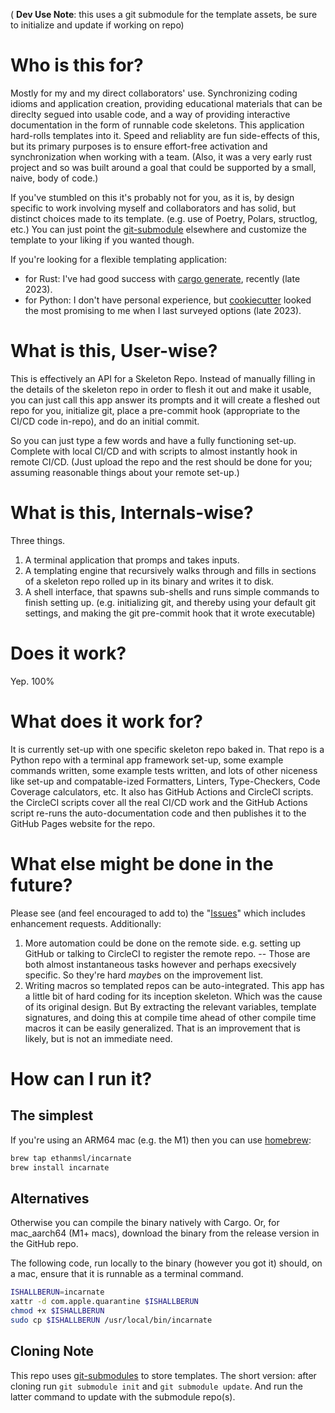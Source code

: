 ( **Dev Use Note**: this uses a git submodule for the template assets, be sure to initialize and update if working on repo)

# Who is this for?

Mostly for my and my direct collaborators' use. Synchronizing coding idioms and application creation, providing educational materials that can be direclty segued into usable code, and a way of providing interactive documentation in the form of runnable code skeletons.
This application hard-rolls templates into it. Speed and reliablity are fun side-effects of this, but its primary purposes is to ensure effort-free activation and synchronization when working with a team. (Also, it was a very early rust project and so was built around a goal that could be supported by a small, naive, body of code.)

If you've stumbled on this it's probably not for you, as it is, by design specific to work involving myself and collaborators and has solid, but distinct choices made to its template. (e.g. use of Poetry, Polars, structlog, etc.) You can just point the [git-submodule](https://github.com/ethanmsl/incarnate/blob/master/.gitmodules) elsewhere and customize the template to your liking if you wanted though.

If you're looking for a flexible templating application:

- for Rust: I've had good success with [cargo generate](https://github.com/cargo-generate/cargo-generate), recently (late 2023).
- for Python: I don't have personal experience, but [cookiecutter](https://github.com/cookiecutter/cookiecutter) looked the most promising to me when I last surveyed options (late 2023).

# What is this, User-wise?

This is effectively an API for a Skeleton Repo.
Instead of manually filling in the details of the skeleton repo in order to flesh it out and make it usable, you can just call this app answer its prompts and it will create a fleshed out repo for you, initialize git, place a pre-commit hook (appropriate to the CI/CD code in-repo), and do an initial commit.

So you can just type a few words and have a fully functioning set-up. Complete with local CI/CD and with scripts to almost instantly hook in remote CI/CD. (Just upload the repo and the rest should be done for you; assuming reasonable things about your remote set-up.)

# What is this, Internals-wise?

Three things.

1. A terminal application that promps and takes inputs.
2. A templating engine that recursively walks through and fills in sections of a skeleton repo rolled up in its binary and writes it to disk.
3. A shell interface, that spawns sub-shells and runs simple commands to finish setting up. (e.g. initializing git, and thereby using your default git settings, and making the git pre-commit hook that it wrote executable)

# Does it work?

Yep. 100%

# What does it work for?

It is currently set-up with one specific skeleton repo baked in.
That repo is a Python repo with a terminal app framework set-up, some example commands written, some example tests written, and lots of other niceness like set-up and compatable-ized Formatters, Linters, Type-Checkers, Code Coverage calculators, etc.
It also has GitHub Actions and CircleCI scripts. the CircleCI scripts cover all the real CI/CD work and the GitHub Actions script re-runs the auto-documentation code and then publishes it to the GitHub Pages website for the repo.

# What else might be done in the future?

Please see (and feel encouraged to add to) the "[Issues](<[url](https://github.com/ethanmsl/incarnate/issues)>)" which includes enhancement requests. Additionally:

1. More automation could be done on the remote side. e.g. setting up GitHub or talking to CircleCI to register the remote repo. -- Those are both almost instantaneous tasks however and perhaps execsively specific. So they're hard *maybe*s on the improvement list.
2. Writing macros so templated repos can be auto-integrated. This app has a little bit of hard coding for its inception skeleton. Which was the cause of its original design. But By extracting the relevant variables, template signatures, and doing this at compile time ahead of other compile time macros it can be easily generalized. That is an improvement that is likely, but is not an immediate need.

# How can I run it?

## The simplest

If you're using an ARM64 mac (e.g. the M1) then you can use [homebrew](<[url](https://brew.sh/)>):

```bash
brew tap ethanmsl/incarnate
brew install incarnate
```

## Alternatives

Otherwise you can compile the binary natively with Cargo.
Or, for mac_aarch64 (M1+ macs), download the binary from the release version in the GitHub repo.

The following code, run locally to the binary (however you got it) should, on a mac, ensure that it is runnable as a terminal command.

```bash
ISHALLBERUN=incarnate
xattr -d com.apple.quarantine $ISHALLBERUN
chmod +x $ISHALLBERUN
sudo cp $ISHALLBERUN /usr/local/bin/incarnate
```

## Cloning Note

This repo uses [git-submodules](https://git-scm.com/book/en/v2/Git-Tools-Submodules) to store templates. The short version: after cloning run `git submodule init` and `git submodule update`. And run the latter command to update with the submodule repo(s).
